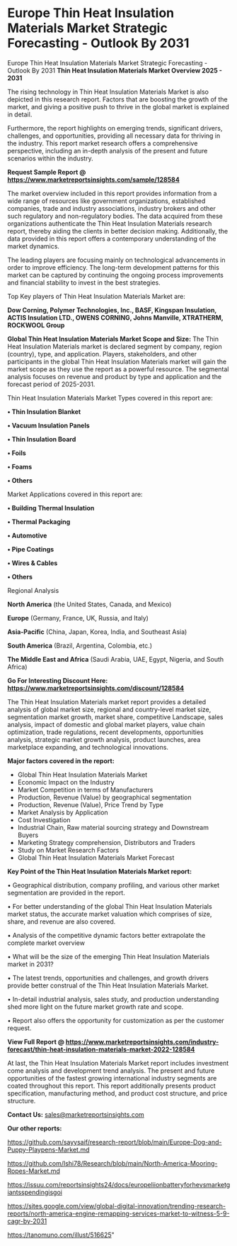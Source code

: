 # Europe Thin Heat Insulation Materials Market Strategic Forecasting - Outlook By 2031
Europe Thin Heat Insulation Materials Market Strategic Forecasting - Outlook By 2031
<Strong> Thin Heat Insulation Materials Market Overview 2025 - 2031</strong>

The rising technology in Thin Heat Insulation Materials Market is also depicted in this research report. Factors that are boosting the growth of the market, and giving a positive push to thrive in the global market is explained in detail.

Furthermore, the report highlights on emerging trends, significant drivers, challenges, and opportunities, providing all necessary data for thriving in the industry. This report market research offers a comprehensive perspective, including an in-depth analysis of the present and future scenarios within the industry.

<strong>Request Sample Report @ <a href=https://www.marketreportsinsights.com/sample/128584>https://www.marketreportsinsights.com/sample/128584</a></strong>

The market overview included in this report provides information from a wide range of resources like government organizations, established companies, trade and industry associations, industry brokers and other such regulatory and non-regulatory bodies. The data acquired from these organizations authenticate the Thin Heat Insulation Materials research report, thereby aiding the clients in better decision making. Additionally, the data provided in this report offers a contemporary understanding of the market dynamics.

The leading players are focusing mainly on technological advancements in order to improve efficiency. The long-term development patterns for this market can be captured by continuing the ongoing process improvements and financial stability to invest in the best strategies.

Top Key players of Thin Heat Insulation Materials Market are:

<strong>Dow Corning, Polymer Technologies, Inc., BASF, Kingspan Insulation, ACTIS Insulation LTD., OWENS CORNING, Johns Manville, XTRATHERM, ROCKWOOL Group</strong>

<strong><b>Global Thin Heat Insulation Materials Market Scope and Size:</b></strong>
The Thin Heat Insulation Materials market is declared segment by company, region (country), type, and application. Players, stakeholders, and other participants in the global Thin Heat Insulation Materials market will gain the market scope as they use the report as a powerful resource. The segmental analysis focuses on revenue and product by type and application and the forecast period of 2025-2031.

Thin Heat Insulation Materials Market Types covered in this report are:

<strong>• Thin Insulation Blanket

• Vacuum Insulation Panels

• Thin Insulation Board

• Foils

• Foams

• Others</strong>

Market Applications covered in this report are:

<strong>• Building Thermal Insulation

• Thermal Packaging

• Automotive

• Pipe Coatings

• Wires & Cables

• Others</strong> 

Regional Analysis

<strong>North America</strong> (the United States, Canada, and Mexico)

<strong>Europe</strong> (Germany, France, UK, Russia, and Italy)

<strong>Asia-Pacific</strong> (China, Japan, Korea, India, and Southeast Asia)

<strong>South America</strong> (Brazil, Argentina, Colombia, etc.)

<strong>The Middle East and Africa</strong> (Saudi Arabia, UAE, Egypt, Nigeria, and South Africa)

<strong>Go For Interesting Discount Here: <a href=https://www.marketreportsinsights.com/discount/128584>https://www.marketreportsinsights.com/discount/128584</a></strong>

The Thin Heat Insulation Materials market report provides a detailed analysis of global market size, regional and country-level market size, segmentation market growth, market share, competitive Landscape, sales analysis, impact of domestic and global market players, value chain optimization, trade regulations, recent developments, opportunities analysis, strategic market growth analysis, product launches, area marketplace expanding, and technological innovations.

<strong><b>Major factors covered in the report:</b></strong>
<ul>
  <li>Global Thin Heat Insulation Materials Market </li>
  <li>Economic Impact on the Industry</li>
  <li>Market Competition in terms of Manufacturers</li>
  <li>Production, Revenue (Value) by geographical segmentation</li>
  <li>Production, Revenue (Value), Price Trend by Type</li>
  <li>Market Analysis by Application</li>
  <li>Cost Investigation</li>
  <li>Industrial Chain, Raw material sourcing strategy and Downstream Buyers</li>
  <li>Marketing Strategy comprehension, Distributors and Traders</li>
  <li>Study on Market Research Factors</li>
  <li>Global Thin Heat Insulation Materials Market Forecast</li>
</ul>

<strong><b>Key Point of the Thin Heat Insulation Materials Market report:</b></strong>

• Geographical distribution, company profiling, and various other market segmentation are provided in the report.

• For better understanding of the global Thin Heat Insulation Materials market status, the accurate market valuation which comprises of size, share, and revenue are also covered.

• Analysis of the competitive dynamic factors better extrapolate the complete market overview

• What will be the size of the emerging Thin Heat Insulation Materials market in 2031?

• The latest trends, opportunities and challenges, and growth drivers provide better construal of the Thin Heat Insulation Materials Market.

• In-detail industrial analysis, sales study, and production understanding shed more light on the future market growth rate and scope.

• Report also offers the opportunity for customization as per the customer request.

<strong><b>View Full Report @ <a href=https://www.marketreportsinsights.com/industry-forecast/thin-heat-insulation-materials-market-2022-128584>https://www.marketreportsinsights.com/industry-forecast/thin-heat-insulation-materials-market-2022-128584</a></b></strong>


At last, the Thin Heat Insulation Materials Market report includes investment come analysis and development trend analysis. The present and future opportunities of the fastest growing international industry segments are coated throughout this report. This report additionally presents product specification, manufacturing method, and product cost structure, and price structure.

<strong>Contact Us:</strong>
sales@marketreportsinsights.com

<strong>Our other reports:</strong>

<a href=https://github.com/sayysaif/research-report/blob/main/Europe-Dog-and-Puppy-Playpens-Market.md>https://github.com/sayysaif/research-report/blob/main/Europe-Dog-and-Puppy-Playpens-Market.md</a>

<a href=https://github.com/Ishi78/Research/blob/main/North-America-Mooring-Ropes-Market.md>https://github.com/Ishi78/Research/blob/main/North-America-Mooring-Ropes-Market.md</a>

<a href=https://issuu.com/reportsinsights24/docs/europeliionbatteryforhevsmarketgiantsspendingisgoi>https://issuu.com/reportsinsights24/docs/europeliionbatteryforhevsmarketgiantsspendingisgoi</a>

<a href=https://sites.google.com/view/global-digital-innovation/trending-research-reports/north-america-engine-remapping-services-market-to-witness-5-9-cagr-by-2031>https://sites.google.com/view/global-digital-innovation/trending-research-reports/north-america-engine-remapping-services-market-to-witness-5-9-cagr-by-2031</a>

<a href=https://tanomuno.com/illust/516625>https://tanomuno.com/illust/516625</a>"
